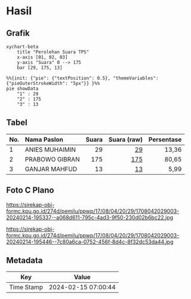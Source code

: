 # Hasil

## Grafik

```mermaid
xychart-beta
    title "Perolehan Suara TPS"
    x-axis [01, 02, 03]
    y-axis "Suara" 0 --> 175
    bar [29, 175, 13]
```

```mermaid
%%{init: {"pie": {"textPosition": 0.5}, "themeVariables": {"pieOuterStrokeWidth": "5px"}} }%%
pie showData
    "1" : 29
    "2" : 175
    "3" : 13
```

## Tabel

| No. | Nama Paslon    | Suara | Suara (raw) | Persentase |
|:--- |:-------------- | -----:| -----------:| ----------:|
| 1   | ANIES MUHAIMIN | 29    | [29][p-1]   | 13,36      |
| 2   | PRABOWO GIBRAN | 175   | [175][p-2]  | 80,65      |
| 3   | GANJAR MAHFUD  | 13    | [13][p-3]   | 5,99       |


[p-1]: https://github.com/gigit-pemilu/pemilu-2024-17-bengkulu/blob/main/pilpres/hitung-suara/sub/17-bengkulu/sub/08-kepahiang/sub/04-kepahiang/sub/2029-permu-bawah/sub/003-tps/sub/paslon-1.txt
[p-2]: https://github.com/gigit-pemilu/pemilu-2024-17-bengkulu/blob/main/pilpres/hitung-suara/sub/17-bengkulu/sub/08-kepahiang/sub/04-kepahiang/sub/2029-permu-bawah/sub/003-tps/sub/paslon-2.txt
[p-3]: https://github.com/gigit-pemilu/pemilu-2024-17-bengkulu/blob/main/pilpres/hitung-suara/sub/17-bengkulu/sub/08-kepahiang/sub/04-kepahiang/sub/2029-permu-bawah/sub/003-tps/sub/paslon-3.txt

## Foto C Plano

https://sirekap-obj-formc.kpu.go.id/274d/pemilu/ppwp/17/08/04/20/29/1708042029003-20240214-195337--a068d611-795c-4ad3-9f50-230d02b6bc22.jpg

https://sirekap-obj-formc.kpu.go.id/274d/pemilu/ppwp/17/08/04/20/29/1708042029003-20240214-195446--7c80a6ca-0752-456f-8d4c-8f32dc53da44.jpg


## Metadata

| Key        | Value               |
| ---------- | ------------------- |
| Time Stamp | 2024-02-15 07:00:44 |



